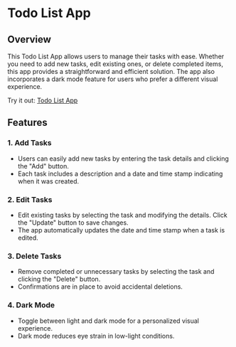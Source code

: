 # Todo List App

## Overview

This Todo List App allows users to manage their tasks with ease. Whether you need to add new tasks, edit existing ones, or delete completed items, this app provides a straightforward and efficient solution. The app also incorporates a dark mode feature for users who prefer a different visual experience.

Try it out: [Todo List App](https://arijit634.github.io/to-do-list/)

## Features

### 1. Add Tasks
   - Users can easily add new tasks by entering the task details and clicking the "Add" button.
   - Each task includes a description and a date and time stamp indicating when it was created.

### 2. Edit Tasks
   - Edit existing tasks by selecting the task and modifying the details. Click the "Update" button to save changes.
   - The app automatically updates the date and time stamp when a task is edited.

### 3. Delete Tasks
   - Remove completed or unnecessary tasks by selecting the task and clicking the "Delete" button.
   - Confirmations are in place to avoid accidental deletions.

### 4. Dark Mode
   - Toggle between light and dark mode for a personalized visual experience.
   - Dark mode reduces eye strain in low-light conditions.
